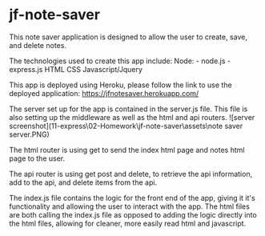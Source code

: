 # jf-note-saver

This note saver application is designed to allow the user to create, save, and delete notes.

The technologies used to create this app include:
  Node:
    - node.js
    - express.js
  HTML
  CSS
  Javascript/Jquery
  
  This app is deployed using Heroku, please follow the link to use the deployed application: https://jfnotesaver.herokuapp.com/
  
  The server set up for the app is contained in the server.js file. This file is also setting up the middleware as well as the html and api routers.
  ![server screenshot](11-express\02-Homework\jf-note-saver\assets\note saver server.PNG)
  
  The html router is using get to send the index html page and notes html page to the user. 
  
  The api router is using get post and delete, to retrieve the api information, add to the api, and delete items from the api. 
  
  The index.js file contains the logic for the front end of the app, giving it it's functionality and allowing the user to interact with the app. The html files are both calling     the index.js file as opposed to adding the logic directly into the html files, allowing for cleaner, more easily read html and javascript.
  
  
